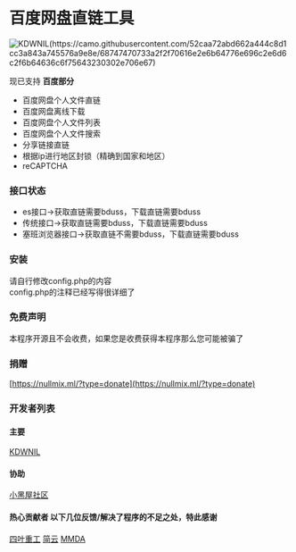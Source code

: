 # 百度网盘直链工具

![KDWNIL(https://camo.githubusercontent.com/52caa72abd662a444c8d1cc3a843a745576a9e8e/68747470733a2f2f70616e2e6b64776e696c2e6d6c2f6b64636c6f75643230302e706e67)](https://camo.githubusercontent.com/52caa72abd662a444c8d1cc3a843a745576a9e8e/68747470733a2f2f70616e2e6b64776e696c2e6d6c2f6b64636c6f75643230302e706e67)


现已支持
  <b>百度部分</b>
  - 百度网盘个人文件直链
  - 百度网盘离线下载
  - 百度网盘个人文件列表
  - 百度网盘个人文件搜索
  - 分享链接直链
  - 根据ip进行地区封锁（精确到国家和地区）
  - reCAPTCHA

### 接口状态
  - es接口->获取直链需要bduss，下载直链需要bduss
  - 传统接口->获取直链需要bduss，下载直链需要bduss
  - 塞班浏览器接口->获取直链不需要bduss，下载直链需要bduss

### 安装
请自行修改config.php的内容<br>
config.php的注释已经写得很详细了
### 免费声明
本程序开源且不会收费，如果您是收费获得本程序那么您可能被骗了

### 捐赠
[https://nullmix.ml/?type=donate](https://nullmix.ml/?type=donate)

### 开发者列表 
#### 主要 
[KDWNIL](https://kdwnil.ml)
#### 协助
[小黑屋社区](http://www.xheiwu.com)
#### 热心贡献者 以下几位反馈/解决了程序的不足之处，特此感谢
[四叶重工](https://n0099.cf)
[简云](https://tbsign.cn)
[MMDA](http://mmda.ga)
